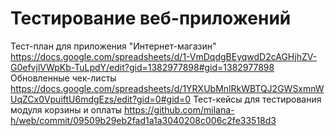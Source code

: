 # Тестирование веб-приложений
Тест-план для приложения "Интернет-магазин" https://docs.google.com/spreadsheets/d/1-VmDqdgBEyqwdD2cAGHjhZV-G0efvjlVWpKb-TuLpdY/edit?gid=1382977898#gid=1382977898
Обновленные чек-листы https://docs.google.com/spreadsheets/d/1YRXUbMnlRkWBTQJ2GWSxmnWUqZCx0VpuiftU6mdgEzs/edit?gid=0#gid=0
Тест-кейсы для тестирования модуля корзины и оплаты https://github.com/milana-h/web/commit/09509b29eb2fad1a1a3040208c006c2fe33518d3 
